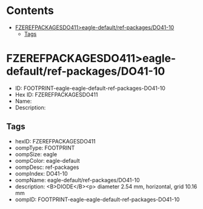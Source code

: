 



Contents
========

* [FZEREFPACKAGESDO411>eagle-default/ref-packages/DO41-10](#fzerefpackagesdo411eagle-defaultref-packagesdo41-10)
	* [Tags](#tags)

# FZEREFPACKAGESDO411>eagle-default/ref-packages/DO41-10

- ID: FOOTPRINT-eagle-eagle-default-ref-packages-DO41-10
- Hex ID: FZEREFPACKAGESDO411
- Name: 
- Description: 

## Tags

- hexID: FZEREFPACKAGESDO411
- oompType: FOOTPRINT
- oompSize: eagle
- oompColor: eagle-default
- oompDesc: ref-packages
- oompIndex: DO41-10
- oompName: eagle-default/ref-packages/DO41-10
- description: &lt;B&gt;DIODE&lt;/B&gt;&lt;p&gt;&#xD;
diameter 2.54 mm, horizontal, grid 10.16 mm
- oompID: FOOTPRINT-eagle-eagle-default-ref-packages-DO41-10
